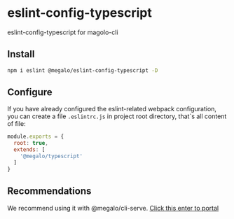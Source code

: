 # eslint-config-typescript
eslint-config-typescript for  magolo-cli

## Install
```bash
npm i eslint @megalo/eslint-config-typescript -D
```

## Configure
If you have already configured the eslint-related webpack configuration, 
you can create a file `.eslintrc.js` in project root directory, that`s all content of file:
```js
module.exports = {
  root: true,
  extends: [
    '@megalo/typescript'
  ]
}

```

## Recommendations
We recommend using it with @megalo/cli-serve. [Click this enter to portal](https://github.com/megalojs/megalo-cli/tree/master/packages/@megalo/cli-service)
